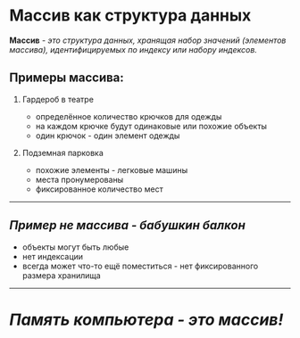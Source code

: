 # **Массив как структура данных**

**Массив** - *это структура данных, хранящая набор значений (элементов массива), идентифицируемых по индексу или набору индексов.*

## **Примеры массива:**
1. Гардероб в театре
    * определённое количество крючков для одежды
    * на каждом крючке будут одинаковые или похожие объекты
    * один крючок - один элемент одежды

2. Подземная парковка
    * похожие элементы - легковые машины
    * места пронумерованы
    * фиксированное количество мест

---

## *Пример не массива - бабушкин балкон*

- объекты могут быть любые
- нет индексации
- всегда может что-то ещё поместиться - нет фиксированного размера хранилища
---


# ***Память компьютера - это массив!***
